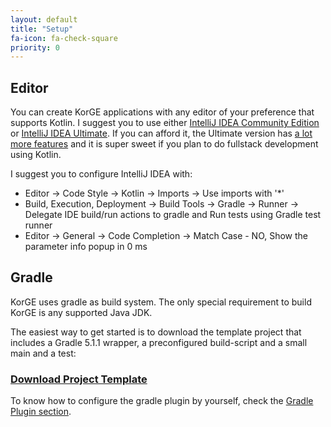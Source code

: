 ```yaml
---
layout: default
title: "Setup"
fa-icon: fa-check-square
priority: 0
---
```


## Editor

You can create KorGE applications with any editor of your preference that supports Kotlin.
I suggest you to use either [IntelliJ IDEA Community Edition](https://www.jetbrains.com/idea/download/) or [IntelliJ IDEA Ultimate](https://www.jetbrains.com/idea/download/).
If you can afford it, the Ultimate version has [a lot more features](https://www.jetbrains.com/idea/features/editions_comparison_matrix.html) and it is super sweet if you plan to do fullstack development using Kotlin.

I suggest you to configure IntelliJ IDEA with:

* Editor → Code Style → Kotlin → Imports → Use imports with '*'
* Build, Execution, Deployment → Build Tools → Gradle → Runner → Delegate IDE build/run actions to gradle and Run tests using Gradle test runner
* Editor → General → Code Completion → Match Case - NO, Show the parameter info popup in 0 ms

## Gradle

KorGE uses gradle as build system. The only special requirement to build KorGE is any supported Java JDK.

The easiest way to get started is to download the template project that includes a Gradle 5.1.1 wrapper, a preconfigured build-script and a small main and a test:

### <a href="https://github.com/korlibs/korge-hello-world/archive/master.zip"><i class="fa fa-download"></i> Download Project Template</a>

To know how to configure the gradle plugin by yourself, check the [Gradle Plugin section](/korge/gradle-plugin).
